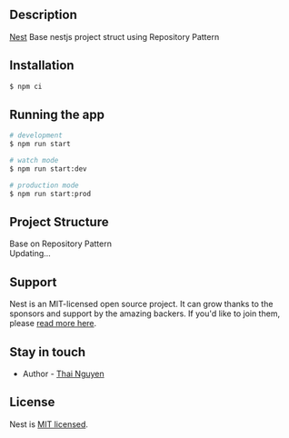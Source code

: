 ## Description

[Nest](https://github.com/nxthai23/nestjs-base) Base nestjs project struct using Repository Pattern

## Installation

```bash
$ npm ci
```

## Running the app

```bash
# development
$ npm run start

# watch mode
$ npm run start:dev

# production mode
$ npm run start:prod
```

## Project Structure
Base on Repository Pattern <br>
Updating...

## Support

Nest is an MIT-licensed open source project. It can grow thanks to the sponsors and support by the amazing backers. If you'd like to join them, please [read more here](https://docs.nestjs.com/support).

## Stay in touch

- Author - [Thai Nguyen](https://github.com/nxthai23)

## License

Nest is [MIT licensed](LICENSE).
